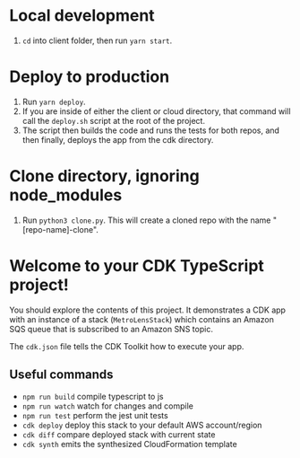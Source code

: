 # Local development
1. `cd` into client folder, then run `yarn start`.


# Deploy to production
1. Run `yarn deploy`.
2. If you are inside of either the client or cloud directory, that command will call the `deploy.sh` script at the root of the project.
3. The script then builds the code and runs the tests for both repos, and then finally, deploys the app from the cdk directory.

# Clone directory, ignoring node_modules
1. Run `python3 clone.py`. This will create a cloned repo with the name "[repo-name]-clone".

# Welcome to your CDK TypeScript project!

You should explore the contents of this project. It demonstrates a CDK app with an instance of a stack (`MetroLensStack`)
which contains an Amazon SQS queue that is subscribed to an Amazon SNS topic.

The `cdk.json` file tells the CDK Toolkit how to execute your app.

## Useful commands

 * `npm run build`   compile typescript to js
 * `npm run watch`   watch for changes and compile
 * `npm run test`    perform the jest unit tests
 * `cdk deploy`      deploy this stack to your default AWS account/region
 * `cdk diff`        compare deployed stack with current state
 * `cdk synth`       emits the synthesized CloudFormation template
